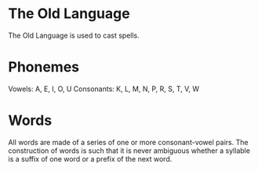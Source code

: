 # The Old Language

The Old Language is used to cast spells.

# Phonemes

Vowels: A, E, I, O, U
Consonants: K, L, M, N, P, R, S, T, V, W

# Words

All words are made of a series of one or more consonant-vowel pairs.
The construction of words is such that it is never ambiguous whether a syllable is a suffix of one word or a prefix of the next word.

